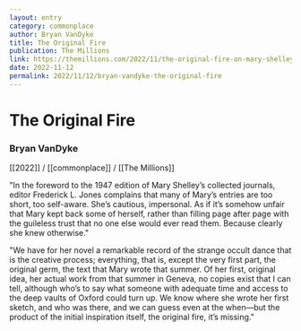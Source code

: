 ```yaml
---
layout: entry
category: commonplace
author: Bryan VanDyke
title: The Original Fire
publication: The Millions
link: https://themillions.com/2022/11/the-original-fire-on-mary-shelley-and-creativity.html
date: 2022-11-12
permalink: 2022/11/12/bryan-vandyke-the-original-fire
---
```


# The Original Fire

### Bryan VanDyke

[[2022]] / [[commonplace]] / [[The Millions]]

"In the foreword to the 1947 edition of Mary Shelley’s collected journals, editor Frederick L. Jones complains that many of Mary’s entries are too short, too self-aware. She’s cautious, impersonal. As if it’s somehow unfair that Mary kept back some of herself, rather than filling page after page with the guileless trust that no one else would ever read them. Because clearly she knew otherwise."

"We have for her novel a remarkable record of the strange occult dance that is the creative process; everything, that is, except the very first part, the original germ, the text that Mary wrote that summer. Of her first, original idea, her actual work from that summer in Geneva, no copies exist that I can tell, although who’s to say what someone with adequate time and access to the deep vaults of Oxford could turn up. We know where she wrote her first sketch, and who was there, and we can guess even at the when—but the product of the initial inspiration itself, the original fire, it’s missing."
